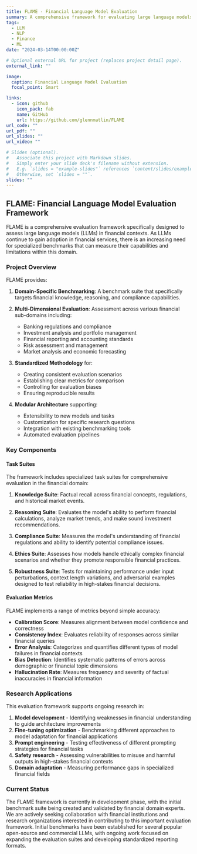 ```yaml
---
title: FLAME - Financial Language Model Evaluation
summary: A comprehensive framework for evaluating large language models on financial domain knowledge, reasoning, and compliance tasks.
tags:
  - LLM
  - NLP
  - Finance
  - ML
date: "2024-03-14T00:00:00Z"

# Optional external URL for project (replaces project detail page).
external_link: ""

image:
  caption: Financial Language Model Evaluation
  focal_point: Smart

links:
  - icon: github
    icon_pack: fab
    name: GitHub
    url: https://github.com/glennmatlin/FLAME
url_code: ""
url_pdf: ""
url_slides: ""
url_video: ""

# Slides (optional).
#   Associate this project with Markdown slides.
#   Simply enter your slide deck's filename without extension.
#   E.g. `slides = "example-slides"` references `content/slides/example-slides.md`.
#   Otherwise, set `slides = ""`.
slides: ""
---
```


## FLAME: Financial Language Model Evaluation Framework

FLAME is a comprehensive evaluation framework specifically designed to assess large language models (LLMs) in financial contexts. As LLMs continue to gain adoption in financial services, there is an increasing need for specialized benchmarks that can measure their capabilities and limitations within this domain.

### Project Overview

FLAME provides:

1. **Domain-Specific Benchmarking**: A benchmark suite that specifically targets financial knowledge, reasoning, and compliance capabilities.

2. **Multi-Dimensional Evaluation**: Assessment across various financial sub-domains including:
   - Banking regulations and compliance
   - Investment analysis and portfolio management
   - Financial reporting and accounting standards
   - Risk assessment and management
   - Market analysis and economic forecasting

3. **Standardized Methodology** for:
   - Creating consistent evaluation scenarios
   - Establishing clear metrics for comparison
   - Controlling for evaluation biases
   - Ensuring reproducible results

4. **Modular Architecture** supporting:
   - Extensibility to new models and tasks
   - Customization for specific research questions
   - Integration with existing benchmarking tools
   - Automated evaluation pipelines

### Key Components

#### Task Suites

The framework includes specialized task suites for comprehensive evaluation in the financial domain:

1. **Knowledge Suite**: Factual recall across financial concepts, regulations, and historical market events.

2. **Reasoning Suite**: Evaluates the model's ability to perform financial calculations, analyze market trends, and make sound investment recommendations.

3. **Compliance Suite**: Measures the model's understanding of financial regulations and ability to identify potential compliance issues.

4. **Ethics Suite**: Assesses how models handle ethically complex financial scenarios and whether they promote responsible financial practices.

5. **Robustness Suite**: Tests for maintaining performance under input perturbations, context length variations, and adversarial examples designed to test reliability in high-stakes financial decisions.

#### Evaluation Metrics

FLAME implements a range of metrics beyond simple accuracy:

- **Calibration Score**: Measures alignment between model confidence and correctness
- **Consistency Index**: Evaluates reliability of responses across similar financial queries
- **Error Analysis**: Categorizes and quantifies different types of model failures in financial contexts
- **Bias Detection**: Identifies systematic patterns of errors across demographic or financial topic dimensions
- **Hallucination Rate**: Measures frequency and severity of factual inaccuracies in financial information

### Research Applications

This evaluation framework supports ongoing research in:

1. **Model development** - Identifying weaknesses in financial understanding to guide architecture improvements
2. **Fine-tuning optimization** - Benchmarking different approaches to model adaptation for financial applications
3. **Prompt engineering** - Testing effectiveness of different prompting strategies for financial tasks
4. **Safety research** - Assessing vulnerabilities to misuse and harmful outputs in high-stakes financial contexts
5. **Domain adaptation** - Measuring performance gaps in specialized financial fields

### Current Status

The FLAME framework is currently in development phase, with the initial benchmark suite being created and validated by financial domain experts. We are actively seeking collaboration with financial institutions and research organizations interested in contributing to this important evaluation framework. Initial benchmarks have been established for several popular open-source and commercial LLMs, with ongoing work focused on expanding the evaluation suites and developing standardized reporting formats.